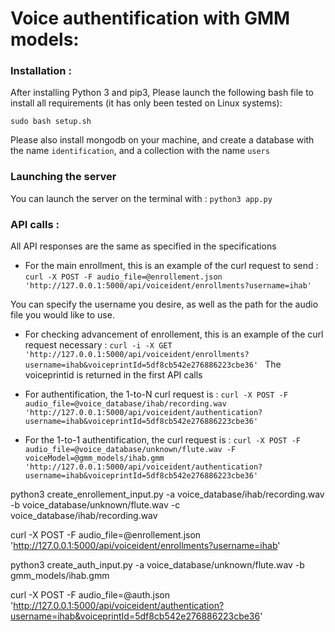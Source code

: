 # Voice authentification with GMM models:

### Installation :
After installing Python 3 and pip3, Please launch the following bash file to install all requirements (it has only been tested on Linux systems):

`sudo bash setup.sh`

Please also install mongodb on your machine, and create a database with the name `identification`, and a collection with the name `users`
### Launching the server
You can launch the server on the terminal with :
`python3 app.py`

### API calls :

All API responses are the same as specified in the specifications

- For the main enrollment, this is an example of the curl request to send :
`curl -X POST -F audio_file=@enrollement.json 'http://127.0.0.1:5000/api/voiceident/enrollments?username=ihab'
`

You can specify the username you desire, as well as the path for the audio file you would like to use.


- For checking advancement of enrollement, this is an example of the curl request necessary :
`curl -i -X GET 'http://127.0.0.1:5000/api/voiceident/enrollments?username=ihab&voiceprintId=5df8cb542e276886223cbe36'
`
The voiceprintid is returned in the first API calls


- For authentification, the 1-to-N curl request is :
`curl -X POST -F audio_file=@voice_database/ihab/recording.wav 'http://127.0.0.1:5000/api/voiceident/authentication?username=ihab&voiceprintId=5df8cb542e276886223cbe36'
`

- For the 1-to-1 authentification, the curl request is :
`curl -X POST -F audio_file=@voice_database/unknown/flute.wav -F voiceModel=@gmm_models/ihab.gmm 'http://127.0.0.1:5000/api/voiceident/authentication?username=ihab&voiceprintId=5df8cb542e276886223cbe36'
`








python3 create_enrollement_input.py -a voice_database/ihab/recording.wav -b voice_database/unknown/flute.wav -c voice_database/ihab/recording.wav

curl -X POST -F audio_file=@enrollement.json 'http://127.0.0.1:5000/api/voiceident/enrollments?username=ihab'

python3 create_auth_input.py -a voice_database/unknown/flute.wav -b gmm_models/ihab.gmm

curl -X POST -F audio_file=@auth.json 'http://127.0.0.1:5000/api/voiceident/authentication?username=ihab&voiceprintId=5df8cb542e276886223cbe36'
